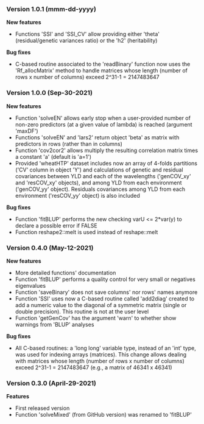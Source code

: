 ### Version 1.0.1 (mmm-dd-yyyy)

**New features**

  - Functions 'SSI' and 'SSI_CV' allow providing either 'theta' (residual/genetic variances ratio) or the 'h2' (heritability)

**Bug fixes**

  - C-based routine associated to the 'readBinary' function now uses the 'Rf_allocMatrix' method to handle matrices whose length (number of rows x number of columns) exceed 2^31-1 = 2147483647


### Version 1.0.0 (Sep-30-2021)

**New features**

  - Function 'solveEN' allows early stop when a user-provided number of non-zero predictors (at a given value of lambda) is reached (argument 'maxDF')
  - Functions 'solveEN' and 'lars2' return object 'beta' as matrix with predictors in rows (rather than in columns)
  - Function 'cov2cor2' allows multiply the resulting correlation matrix times a constant 'a' (default is 'a=1')
  - Provided 'wheatHTP' dataset includes now an array of 4-folds partitions ('CV' column in object 'Y') and calculations of genetic and residual covariances between YLD and each of the wavelengths ('genCOV_xy' and 'resCOV_xy' objects), and among YLD from each environment ('genCOV_yy' object). Residuals covariances among YLD from each environment ('resCOV_yy' object) is also included

**Bug fixes**

  - Function 'fitBLUP' performs the new checking varU <= 2*var(y) to declare a possible error if FALSE
  - Function reshape2::melt is used instead of reshape::melt


### Version 0.4.0 (May-12-2021)

**New features**

  - More detailed functions' documentation
  - Function 'fitBLUP' performs a quality control for very small or negatives eigenvalues
  - Function 'saveBinary' does not save columns' nor rows' names anymore
  - Function 'SSI' uses now a C-based routine called 'add2diag' created to add a numeric value to the diagonal of a symmetric matrix (single or double precision). This routine is not at the user level
  - Function 'getGenCov' has the argument 'warn' to whether show warnings from 'BLUP' analyses

**Bug fixes**

  - All C-based routines: a 'long long' variable type, instead of an 'int' type, was used for indexing arrays (matrices). This change allows dealing with matrices whose length (number of rows x number of columns) exceed 2^31-1 = 2147483647 (e.g., a matrix of 46341 x 46341)  


### Version 0.3.0 (April-29-2021)

**Features**

- First released version
- Function 'solveMixed' (from GitHub version) was renamed to 'fitBLUP'
